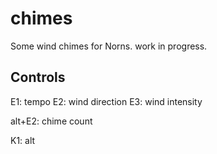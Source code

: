 # chimes

Some wind chimes for Norns. work in progress.

## Controls

E1: tempo
E2: wind direction
E3: wind intensity

alt+E2: chime count

K1: alt
